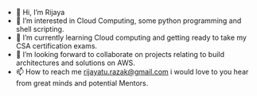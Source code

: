 - 👋 Hi, I’m Rijaya
- 👀 I’m interested in Cloud Computing, some python programming and shell scripting.
- 🌱 I’m currently learning Cloud computing and getting ready to take my CSA certification exams.
- 💞️ I’m looking forward to collaborate on projects relating to build architectures and solutions on AWS.
- 📫 How to reach me rijayatu.razak@gmail.com i would love to you hear from great minds and potential Mentors.


<!---
Rij22/Rij22 is a ✨ special ✨ repository because its `README.md` (this file) appears on your GitHub profile.
You can click the Preview link to take a look at your changes.
--->
